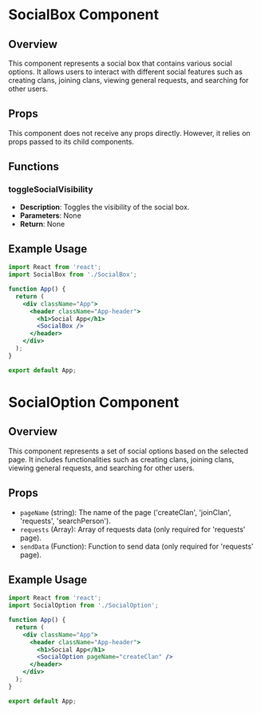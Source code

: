 # SocialBox Component

## Overview
This component represents a social box that contains various social options. It allows users to interact with different social features such as creating clans, joining clans, viewing general requests, and searching for other users.

## Props

This component does not receive any props directly. However, it relies on props passed to its child components.

## Functions

### toggleSocialVisibility
- **Description**: Toggles the visibility of the social box.
- **Parameters**: None
- **Return**: None

## Example Usage

```jsx
import React from 'react';
import SocialBox from './SocialBox';

function App() {
  return (
    <div className="App">
      <header className="App-header">
        <h1>Social App</h1>
        <SocialBox />
      </header>
    </div>
  );
}

export default App;
````

# SocialOption Component

## Overview
This component represents a set of social options based on the selected page. It includes functionalities such as creating clans, joining clans, viewing general requests, and searching for other users.

## Props

- `pageName` (string): The name of the page ('createClan', 'joinClan', 'requests', 'searchPerson').
- `requests` (Array): Array of requests data (only required for 'requests' page).
- `sendData` (Function): Function to send data (only required for 'requests' page).

## Example Usage

```jsx
import React from 'react';
import SocialOption from './SocialOption';

function App() {
  return (
    <div className="App">
      <header className="App-header">
        <h1>Social App</h1>
        <SocialOption pageName="createClan" />
      </header>
    </div>
  );
}

export default App;
